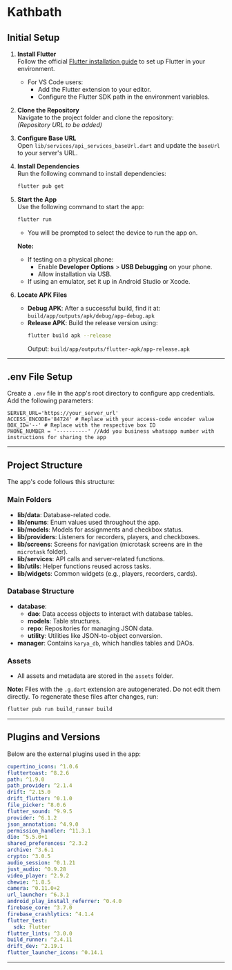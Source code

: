 # Kathbath

## Initial Setup

1. **Install Flutter**  
   Follow the official [Flutter installation guide](https://docs.flutter.dev/get-started/install) to set up Flutter in your environment.

   - For VS Code users:
     - Add the Flutter extension to your editor.
     - Configure the Flutter SDK path in the environment variables.

2. **Clone the Repository**  
   Navigate to the project folder and clone the repository:  
   _(Repository URL to be added)_

3. **Configure Base URL**  
   Open `lib/services/api_services_baseUrl.dart` and update the `baseUrl` to your server's URL.

4. **Install Dependencies**  
   Run the following command to install dependencies:

   ```bash
   flutter pub get
   ```

5. **Start the App**  
   Use the following command to start the app:

   ```bash
   flutter run
   ```

   - You will be prompted to select the device to run the app on.

   **Note:**

   - If testing on a physical phone:
     - Enable **Developer Options** > **USB Debugging** on your phone.
     - Allow installation via USB.
   - If using an emulator, set it up in Android Studio or Xcode.

6. **Locate APK Files**
   - **Debug APK**: After a successful build, find it at:  
     `build/app/outputs/apk/debug/app-debug.apk`
   - **Release APK**: Build the release version using:
     ```bash
     flutter build apk --release
     ```
     Output: `build/app/outputs/flutter-apk/app-release.apk`

---

## .env File Setup

Create a `.env` file in the app's root directory to configure app credentials. Add the following parameters:

```env
SERVER_URL='https://your_server_url'
ACCESS_ENCODE='84724' # Replace with your access-code encoder value
BOX_ID='--' # Replace with the respective box ID
PHONE_NUMBER = '----------' //Add you business whatsapp number with instructions for sharing the app
```

---

## Project Structure

The app's code follows this structure:

### Main Folders

- **lib/data**: Database-related code.
- **lib/enums**: Enum values used throughout the app.
- **lib/models**: Models for assignments and checkbox status.
- **lib/providers**: Listeners for recorders, players, and checkboxes.
- **lib/screens**: Screens for navigation (microtask screens are in the `microtask` folder).
- **lib/services**: API calls and server-related functions.
- **lib/utils**: Helper functions reused across tasks.
- **lib/widgets**: Common widgets (e.g., players, recorders, cards).

### Database Structure

- **database**:
  - **dao**: Data access objects to interact with database tables.
  - **models**: Table structures.
  - **repo**: Repositories for managing JSON data.
  - **utility**: Utilities like JSON-to-object conversion.
- **manager**: Contains `karya_db`, which handles tables and DAOs.

### Assets

- All assets and metadata are stored in the `assets` folder.

**Note:** Files with the `.g.dart` extension are autogenerated. Do not edit them directly. To regenerate these files after changes, run:

```bash
flutter pub run build_runner build
```

---

## Plugins and Versions

Below are the external plugins used in the app:

```yaml
cupertino_icons: ^1.0.6
fluttertoast: ^8.2.6
path: ^1.9.0
path_provider: ^2.1.4
drift: ^2.15.0
drift_flutter: ^0.1.0
file_picker: ^8.0.6
flutter_sound: ^9.9.5
provider: ^6.1.2
json_annotation: ^4.9.0
permission_handler: ^11.3.1
dio: ^5.5.0+1
shared_preferences: ^2.3.2
archive: ^3.6.1
crypto: ^3.0.5
audio_session: ^0.1.21
just_audio: ^0.9.28
video_player: ^2.9.2
chewie: ^1.8.5
camera: ^0.11.0+2
url_launcher: ^6.3.1
android_play_install_referrer: ^0.4.0
firebase_core: ^3.7.0
firebase_crashlytics: ^4.1.4
flutter_test:
  sdk: flutter
flutter_lints: ^3.0.0
build_runner: ^2.4.11
drift_dev: ^2.19.1
flutter_launcher_icons: ^0.14.1
```

---
